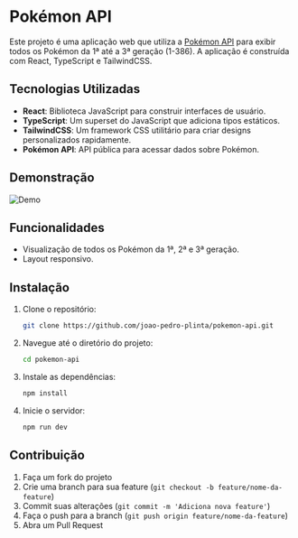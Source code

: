 # Pokémon API

Este projeto é uma aplicação web que utiliza a [Pokémon API](https://pokeapi.co/) para exibir todos os Pokémon da 1ª até a 3ª geração (1-386). A aplicação é construída com React, TypeScript e TailwindCSS.

## Tecnologias Utilizadas

- **React**: Biblioteca JavaScript para construir interfaces de usuário.
- **TypeScript**: Um superset do JavaScript que adiciona tipos estáticos.
- **TailwindCSS**: Um framework CSS utilitário para criar designs personalizados rapidamente.
- **Pokémon API**: API pública para acessar dados sobre Pokémon.

## Demonstração

![Demo](https://raw.githubusercontent.com/joao-pedro-plinta/pokemon-api/main/src/assets/demo-image.png) <!-- Substitua pelo caminho correto da sua imagem -->

## Funcionalidades

- Visualização de todos os Pokémon da 1ª, 2ª e 3ª geração.
- Layout responsivo.

## Instalação

1. Clone o repositório:

   ```bash
   git clone https://github.com/joao-pedro-plinta/pokemon-api.git
2. Navegue até o diretório do projeto:
    ```bash
    cd pokemon-api
    ```
3. Instale as dependências:
    ```bash
    npm install
    ```
4. Inicie o servidor:
    ```bash
    npm run dev
    ```

## Contribuição

1. Faça um fork do projeto
2. Crie uma branch para sua feature (`git checkout -b feature/nome-da-feature`)
3. Commit suas alterações (`git commit -m 'Adiciona nova feature'`)
4. Faça o push para a branch (`git push origin feature/nome-da-feature`)
5. Abra um Pull Request

